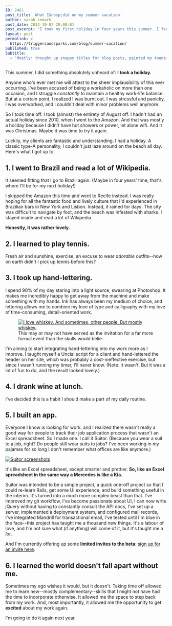 ```yaml
---
ID: 2461
post_title: 'What I&nbsp;did on my summer vacation'
author: sarah semark
post_date: 2014-10-02 20:00:01
post_excerpt: "I took my first holiday in four years this summer. I feel like I should have done something monumental, but instead, I mostly just made stuff and read stuff. I'm pretty happy about it. "
layout: post
permalink: >
  https://triggersandsparks.com/blog/summer-vacation/
published: true
Subtitle:
  - 'Mostly: thought up snappy titles for blog posts, painted my toenails blue.'
---
```

This summer, I did something absolutely unheard of: <strong>I took a holiday.</strong>

Anyone who's ever met me will attest to the sheer implausibility of this ever occurring. I've been accused of being a workaholic on more than one occasion, and I struggle <em>constantly</em> to maintain a healthy work-life balance. But at a certain point, I realized I was burnt out. I was stressful and panicky, I was overworked, and I couldn't deal with minor problems well anymore. 

So I took time off. I took (almost) the entirety of August off. I hadn't had an actual holiday since 2010, when I went to the Amazon. And that was mostly a holiday because I didn't have hot showers or power, let alone wifi. And it was Christmas. Maybe it was time to try it again.

Luckily, my clients are fantastic and understanding. I had a holiday. A classic type-A personality, I couldn't just laze around on the beach all day. Here's what I got up to. 

<h2>1. I went to Brazil and read a lot of Wikipedia.</h2>
It seemed fitting that I go to Brazil again. (Maybe in four years' time, that's where I'll be for my next holiday!) 

I skipped the Amazon this time and went to Recife instead. I was really hoping for all the fantastic food and lively culture that I'd experienced in Brazilian bars in New York and Lisbon. Instead, it rained for days. The city was difficult to navigate by foot, and the beach was infested with sharks. I stayed inside and read a lot of Wikipedia. 

<strong>Honestly, it was rather lovely.</strong>

<h2>2. I learned to play tennis.</h2>
Fresh air and sunshine, exercise, an excuse to wear <em>adorable</em> outfits--how on earth didn't I pick up tennis before this? 

<h2>3. I took up hand-lettering.</h2>

I spend 90% of my day staring into a light source, swearing at Photoshop. It makes me incredibly happy to get away from the machine and make something with my hands. Ink has always been my medium of choice, and lettering allows me to combine my love of type and calligraphy with my love of time-consuming, detail-oriented work. 

<figure><a href="http://triggersandsparks.com/wp-content/uploads/2014/10/whiskey-party.jpg"><img src="http://triggersandsparks.com/wp-content/uploads/2014/10/whiskey-party.jpg" alt="I love whiskey. And sometimes, other people. But mostly whiskey." /></a><figcaption>This may or may not have served as the invitation for a far more formal event than the skulls would belie.</figcaption></figure>

I'm aiming to start integrating hand-lettering into my work more as I improve. I taught myself a Uncial script for a client and hand-lettered the header on her site, which was probably a cost-ineffective exercise, but since I wasn't running my timer, I'll never know. (Note: it wasn't. But it was a lot of fun to do, and the result looked lovely.)

<h2>4. I drank wine at lunch.</h2>
I've decided this is a habit I should make a part of my daily routine. 

<h2>5. I built an app.</h2>

Everyone I know is looking for work, and I realized there wasn't really a good way for people to track their job application process that wasn't an Excel spreadsheet. So I made one. I call it Suitor. (Because you wear a suit to a job, right? Do people still wear suits to jobs? I've been working in my pajamas for so long I don't remember what offices are like anymore.) 

<a href="http://mrsuitor.com"><img class="borderless" src="http://triggersandsparks.com/wp-content/uploads/2014/10/suitor-sneakpeek.png" alt="Suitor screenshots" /></a>

It's like an Excel spreadsheet, except smarter and prettier. <strong>So, like an Excel spreadsheet in the same way a Mercedes is like a Kia.</strong>

Suitor was intended to be a simple project, a quick one-off project so that I could re-learn Rails, get some UI experience, and build something useful in the interim. It's turned into a much more complex beast than that. I've improved my git workflow, I've become passionate about UI, I can now write jQuery without having to constantly consult the API docs, I've set up a server, implemented a deployment system, and configured mail records, I've integrated Mandrill for transactional email, I've tested until I'm blue in the face--this project has taught me a thousand new things. It's a labour of love, and I'm not sure what (if anything) will come of it, but it's taught me a <em>lot</em>.

And I'm currently offering up some <strong>limited invites to the beta</strong>: <a href="http://mrsuitor.com">sign up for an invite here</a>.

<h2>6. I learned the world doesn't fall apart without me.</h2>
Sometimes my ego wishes it would, but it doesn't. Taking time off allowed me to learn new--mostly complementary--skills that I might not have had the time to incorporate otherwise. It allowed me the space to step back from my work. And, most importantly, it allowed me the opportunity to get <strong>excited</strong> about my work again. 

I'm going to do it again next year.